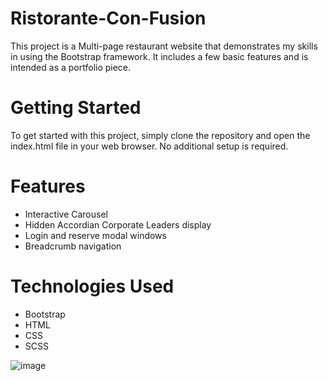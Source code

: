 # Ristorante-Con-Fusion

This project is a Multi-page restaurant website that demonstrates my skills in using the Bootstrap framework. It includes a few basic features and is intended as a portfolio piece.

# Getting Started

To get started with this project, simply clone the repository and open the index.html file in your web browser. No additional setup is required.

# Features

- Interactive Carousel
- Hidden Accordian Corporate Leaders display
- Login and reserve modal windows
- Breadcrumb navigation

# Technologies Used

- Bootstrap
- HTML
- CSS
- SCSS

![image](https://user-images.githubusercontent.com/90528783/199347437-92952dfa-b578-40ab-9ed3-600c5e3d8738.png)
